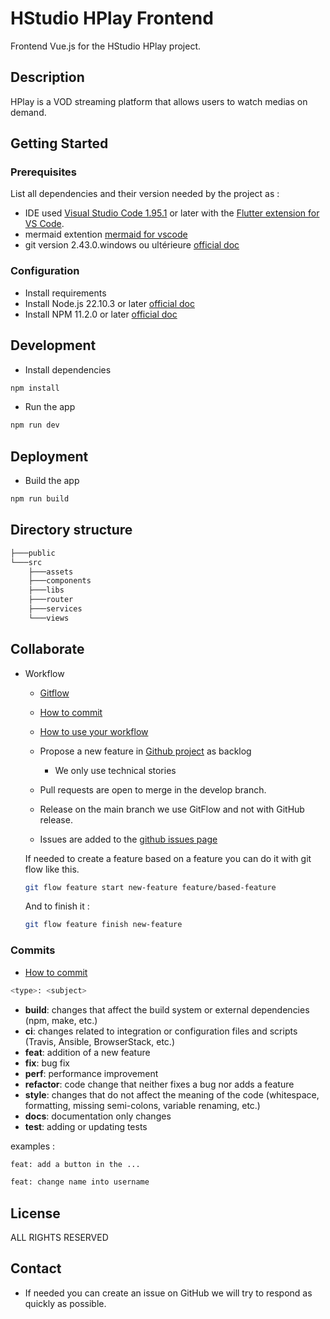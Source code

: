 # HStudio HPlay Frontend
Frontend Vue.js for the HStudio HPlay project.

## Description

HPlay is a VOD streaming platform that allows users to watch medias on demand.

## Getting Started

### Prerequisites

List all dependencies and their version needed by the project as :

* IDE used [Visual Studio Code 1.95.1](https://code.visualstudio.com/docs/setup/windows) or later with the [Flutter extension for VS Code](https://marketplace.visualstudio.com/items?itemName=Dart-Code.flutter).
* mermaid extention [mermaid for vscode](https://marketplace.visualstudio.com/items?itemName=bierner.markdown-mermaid)
* git version 2.43.0.windows ou ultérieure [official doc](https://git-scm.com/)

### Configuration

* Install requirements
* Install Node.js 22.10.3 or later [official doc](https://nodejs.org/en/download/)
* Install NPM 11.2.0 or later [official doc](https://docs.npmjs.com/downloading-and-installing-node-js-and-npm)

## Development
* Install dependencies
```bash
npm install
```
* Run the app
```bash
npm run dev
```

## Deployment
* Build the app
```bash
npm run build
```

## Directory structure
```bash
├───public
└───src
    ├───assets
    ├───components
    ├───libs
    ├───router
    ├───services
    └───views
```
## Collaborate

* Workflow
    * [Gitflow](https://www.atlassian.com/fr/git/tutorials/comparing-workflows/gitflow-workflow#:~:text=Gitflow%20est%20l'un%20des,les%20hotfix%20vers%20la%20production.)
    * [How to commit](https://www.conventionalcommits.org/en/v1.0.0/)
    * [How to use your workflow](https://nvie.com/posts/a-successful-git-branching-model/)

    * Propose a new feature in [Github project](https://github.com/orgs/CPNV-ES/projects/27/views/9) as backlog
        * We only use technical stories
    * Pull requests are open to merge in the develop branch.
    * Release on the main branch we use GitFlow and not with GitHub release.
    * Issues are added to the [github issues page](https://github.com/JuilletMikael/RIA-EggFlix/issues)

  If needed to create a feature based on a feature you can do it with git flow like this.

  ````bash
  git flow feature start new-feature feature/based-feature
  ````
  And to finish it :
  ````bash
  git flow feature finish new-feature
  ````

### Commits
* [How to commit](https://www.conventionalcommits.org/en/v1.0.0/)
```bash
<type>: <subject>
```

* **build**: changes that affect the build system or external dependencies (npm, make, etc.)
* **ci**: changes related to integration or configuration files and scripts (Travis, Ansible, BrowserStack, etc.)
* **feat**: addition of a new feature
* **fix**: bug fix
* **perf**: performance improvement
* **refactor**: code change that neither fixes a bug nor adds a feature
* **style**: changes that do not affect the meaning of the code (whitespace, formatting, missing semi-colons, variable renaming, etc.)
* **docs**: documentation only changes
* **test**: adding or updating tests

examples :
```bash
feat: add a button in the ...
````
```bash
feat: change name into username
````

## License
ALL RIGHTS RESERVED

## Contact

* If needed you can create an issue on GitHub we will try to respond as quickly as possible.